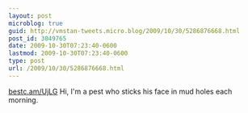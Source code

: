 ```yaml
---
layout: post
microblog: true
guid: http://vmstan-tweets.micro.blog/2009/10/30/5286876668.html
post_id: 3049765
date: 2009-10-30T07:23:40-0600
lastmod: 2009-10-30T07:23:40-0600
type: post
url: /2009/10/30/5286876668.html
---
```

[bestc.am/UjLG](http://bestc.am/UjLG) Hi, I'm a pest who sticks his face in mud holes each morning.

